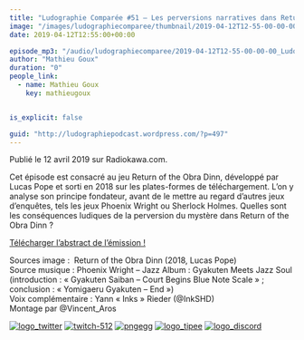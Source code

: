 ```yaml
---
title: "Ludographie Comparée #51 – Les perversions narratives dans Return of the Obra Dinn"
image: "/images/ludographiecomparee/thumbnail/2019-04-12T12-55-00-00-00_LudographieCompare51LesperversionsnarrativesdansReturnoftheObraDinn.jpg"
date: 2019-04-12T12:55:00+00:00

episode_mp3: "/audio/ludographiecomparee/2019-04-12T12-55-00-00-00_LudographieCompare51LesperversionsnarrativesdansReturnoftheObraDinn.mp3"
author: "Mathieu Goux"
duration: "0"
people_link: 
  - name: Mathieu Goux
    key: mathieugoux


is_explicit: false

guid: "http://ludographiepodcast.wordpress.com/?p=497"
---
```


<PodcastHeader/>

<!-- ECRIRE LA DESCRIPTION DE L'EPISODE SOUS CETTE LIGNE -->
<p>Publié le 12 avril 2019 sur Radiokawa.com.</p>
<p>Cet épisode est consacré au jeu Return of the Obra Dinn, développé par Lucas Pope et sorti en 2018 sur les plates-formes de téléchargement. L’on y analyse son principe fondateur, avant de le mettre au regard d’autres jeux d’enquêtes, tels les jeux Phoenix Wright ou Sherlock Holmes. Quelles sont les conséquences ludiques de la perversion du mystère dans Return of the Obra Dinn ?</p>
<p><a title="LC51-abstract" href="/resources/ludographiecomparee/2019-04-12T12-55-00-00-00_LudographieCompare51LesperversionsnarrativesdansReturnoftheObraDinn/lc51-abstract.pdf" rel="nofollow">Télécharger l’abstract de l’émission !</a></p>
<p></p>
<a href="" rel="nofollow"></a>
 
<p>Sources image :&nbsp; Return of the Obra Dinn (2018, Lucas Pope)<br>
Source musique : Phoenix Wright – Jazz Album : Gyakuten Meets Jazz Soul (introduction : «&nbsp;Gyakuten Saiban – Court Begins Blue Note Scale&nbsp;» ; conclusion : «&nbsp;Yomigaeru Gyakuten – End&nbsp;»)<br>
Voix complémentaire : Yann «&nbsp;Inks&nbsp;» Rieder (@InkSHD)<br>
Montage par&nbsp;@Vincent_Aros</p>


<tr>
<td><a href="https://twitter.com/Gouximan" rel="nofollow"><img src="/resources/ludographiecomparee/2019-04-12T12-55-00-00-00_LudographieCompare51LesperversionsnarrativesdansReturnoftheObraDinn/logo_twitter-1.png" alt="logo_twitter"></a></td>
<td><a href="https://www.twitch.tv/mathieugoux" rel="nofollow"><img src="/resources/ludographiecomparee/2019-04-12T12-55-00-00-00_LudographieCompare51LesperversionsnarrativesdansReturnoftheObraDinn/twitch-512-1.png" alt="twitch-512"></a></td>
<td><a href="https://www.youtube.com/user/MattTheFatalifieur/videos" rel="nofollow"><img src="/resources/ludographiecomparee/2019-04-12T12-55-00-00-00_LudographieCompare51LesperversionsnarrativesdansReturnoftheObraDinn/pngegg.png" alt="pngegg"></a></td>
<td><a href="http://fr.tipeee.com/calvinball" rel="nofollow"><img src="/resources/ludographiecomparee/2019-04-12T12-55-00-00-00_LudographieCompare51LesperversionsnarrativesdansReturnoftheObraDinn/logo_tipee-1.png" alt="logo_tipee"></a></td>
<td><a href="https://discord.com/invite/4RnA9v7" rel="nofollow"><img src="/resources/ludographiecomparee/2019-04-12T12-55-00-00-00_LudographieCompare51LesperversionsnarrativesdansReturnoftheObraDinn/logo_discord-1.png" alt="logo_discord"></a></td>
</tr>




